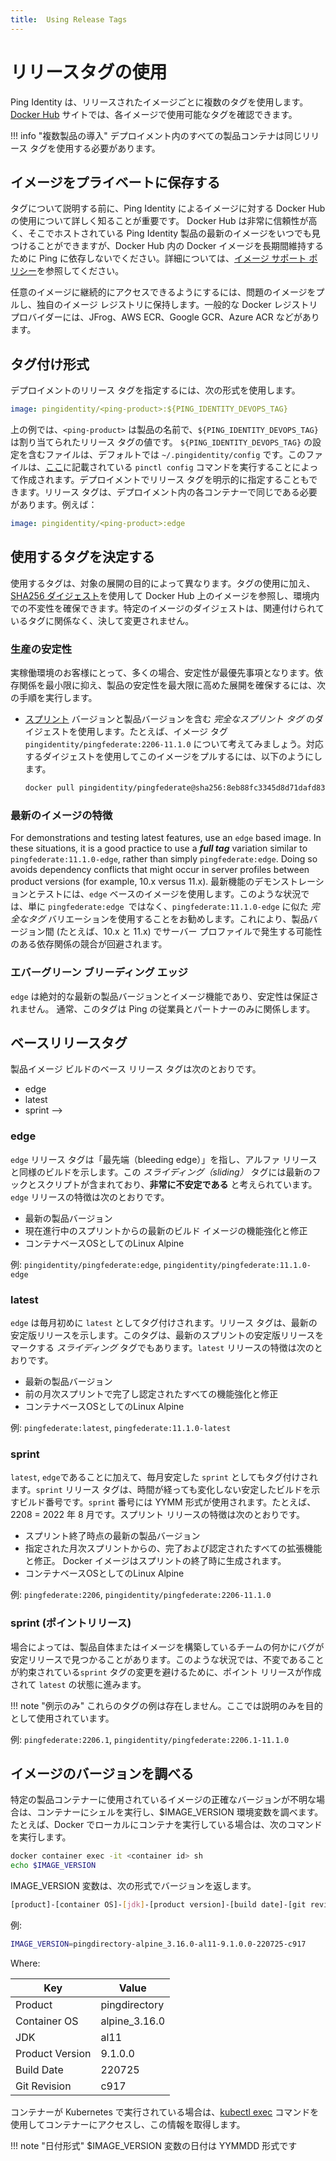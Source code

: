 ```yaml
---
title:  Using Release Tags
---
```


<!--
# Using Release Tags

Ping Identity uses multiple tags for each released image. On our [Docker Hub](https://hub.docker.com/u/pingidentity) site, you can view the available tags for each image.

!!! info "Multi-product deployment"
    All product containers in a deployment should use the same release tag.
-->

# リリースタグの使用

Ping Identity は、リリースされたイメージごとに複数のタグを使用します。 [Docker Hub](https://hub.docker.com/u/pingidentity) サイトでは、各イメージで使用可能なタグを確認できます。

!!! info "複数製品の導入"
    デプロイメント内のすべての製品コンテナは同じリリース タグを使用する必要があります。

<!--
## Store images privately

Before discussing tags, it is important to know more about Ping Identity's use of Docker Hub for images.  While Docker Hub is very reliable and you can always find the latest images of Ping Identity products hosted there, **do not** rely on Ping to maintain Docker images in Docker Hub over time. See the [image support policy](./imageSupport.md) for details.

To ensure continued access to any image, pull the image in question and maintain it in your own image registry. Common Docker registry providers include: JFrog, AWS ECR, Google GCR and Azure ACR.
-->

## イメージをプライベートに保存する

タグについて説明する前に、Ping Identity によるイメージに対する Docker Hub の使用について詳しく知ることが重要です。 Docker Hub は非常に信頼性が高く、そこでホストされている Ping Identity 製品の最新のイメージをいつでも見つけることができますが、Docker Hub 内の Docker イメージを長期間維持するために Ping に依存しないでください。詳細については、[イメージ サポート ポリシー](./imageSupport.md)を参照してください。

任意のイメージに継続的にアクセスできるようにするには、問題のイメージをプルし、独自のイメージ レジストリに保持します。一般的な Docker レジストリ プロバイダーには、JFrog、AWS ECR、Google GCR、Azure ACR などがあります。

<!--
## Tagging Format

To specify a release tag for deployments, use the following format:

```yaml
image: pingidentity/<ping-product>:${PING_IDENTITY_DEVOPS_TAG}
```

In the example above, `<ping-product>` is the name of the product and `${PING_IDENTITY_DEVOPS_TAG}` is the assigned release tag value. The file containing the setting for `${PING_IDENTITY_DEVOPS_TAG}` is `~/.pingidentity/config` by default. This file is created by running the `pinctl config` command, documented [here](../tools/pingctlUtil.md). You can also specify the release tag explicitly in your deployments. The release tag must be the same for each container in the deployment. For example:

```yaml
image: pingidentity/<ping-product>:edge
```
-->

## タグ付け形式

デプロイメントのリリース タグを指定するには、次の形式を使用します。

```yaml
image: pingidentity/<ping-product>:${PING_IDENTITY_DEVOPS_TAG}
```

上の例では、`<ping-product>` は製品の名前で、`${PING_IDENTITY_DEVOPS_TAG}` は割り当てられたリリース タグの値です。 `${PING_IDENTITY_DEVOPS_TAG}` の設定を含むファイルは、デフォルトでは `~/.pingidentity/config` です。このファイルは、[ここ](../tools/pingctlUtil.md)に記載されている `pinctl config` コマンドを実行することによって作成されます。デプロイメントでリリース タグを明示的に指定することもできます。リリース タグは、デプロイメント内の各コンテナーで同じである必要があります。例えば：

```yaml
image: pingidentity/<ping-product>:edge
```

<!--
## Determine Which Tag To Use

The tag to use depends on the purpose of the deployment in question.  Along with using a tag, any image on Docker Hub can be referenced using the [SHA256 digest](https://docs.docker.com/engine/reference/commandline/images/#list-image-digests) to ensure immutability in your environments.  The digest for a given image never changes regardless of any tag or tags with which it is associated.

### Production Stability

For customers in production environments, stability is often the highest priority. To ensure a deployment with the fewest dependencies and highest product stability:

* Use the digest of a _full sprint tag_ that includes the [sprint](#sprint) version and product version.  For example, consider the image tag `pingidentity/pingfederate:2206-11.1.0`. To pull this image using the corresponding digest:

    ```sh
    docker pull pingidentity/pingfederate@sha256:8eb88fc3345d8d71dafd83bcdcc38827ddb09768c6571c930b4d217ea177debf
    ```
-->

## 使用するタグを決定する

使用するタグは、対象の展開の目的によって異なります。タグの使用に加え、[SHA256 ダイジェスト](https://docs.docker.com/engine/reference/commandline/images/#list-image-digests)を使用して Docker Hub 上のイメージを参照し、環境内での不変性を確保できます。特定のイメージのダイジェストは、関連付けられているタグに関係なく、決して変更されません。

<!--
### Production Stability

For customers in production environments, stability is often the highest priority. To ensure a deployment with the fewest dependencies and highest product stability:

* Use the digest of a _full sprint tag_ that includes the [sprint](#sprint) version and product version.  For example, consider the image tag `pingidentity/pingfederate:2206-11.1.0`. To pull this image using the corresponding digest:

    ```sh
    docker pull pingidentity/pingfederate@sha256:8eb88fc3345d8d71dafd83bcdcc38827ddb09768c6571c930b4d217ea177debf
    ```
-->

### 生産の安定性

実稼働環境のお客様にとって、多くの場合、安定性が最優先事項となります。依存関係を最小限に抑え、製品の安定性を最大限に高めた展開を確保するには、次の手順を実行します。

* [スプリント](#sprint) バージョンと製品バージョンを含む _完全なスプリント タグ_ のダイジェストを使用します。たとえば、イメージ タグ `pingidentity/pingfederate:2206-11.1.0` について考えてみましょう。対応するダイジェストを使用してこのイメージをプルするには、以下のようにします。

    ```sh
    docker pull pingidentity/pingfederate@sha256:8eb88fc3345d8d71dafd83bcdcc38827ddb09768c6571c930b4d217ea177debf
    ```

<!--
### Latest Image Features

For demonstrations and testing latest features, use an `edge` based image. In these situations, it is a good practice to use a **_full tag_** variation similar to `pingfederate:11.1.0-edge`, rather than simply `pingfederate:edge`. Doing so avoids dependency conflicts that might occur in server profiles between product versions (for example, 10.x versus 11.x).
-->

### 最新のイメージの特徴

For demonstrations and testing latest features, use an `edge` based image. In these situations, it is a good practice to use a **_full tag_** variation similar to `pingfederate:11.1.0-edge`, rather than simply `pingfederate:edge`. Doing so avoids dependency conflicts that might occur in server profiles between product versions (for example, 10.x versus 11.x).
最新機能のデモンストレーションとテストには、`edge` ベースのイメージを使用します。このような状況では、単に `pingfederate:edge `ではなく、`pingfederate:11.1.0-edge` に似た _完全なタグ_ バリエーションを使用することをお勧めします。これにより、製品バージョン間 (たとえば、10.x と 11.x) でサーバー プロファイルで発生する可能性のある依存関係の競合が回避されます。

<!--
### Evergreen Bleeding Edge

The `edge` is the absolute latest product version and image features, with zero guarantees for stability.
Typically, this tag is only of interest to Ping employees and partners.
-->

### エバーグリーン ブリーディング エッジ

`edge` は絶対的な最新の製品バージョンとイメージ機能であり、安定性は保証されません。
通常、このタグは Ping の従業員とパートナーのみに関係します。

<!--
## Base Release Tags

The base release tags for a product image build are:

* edge
* latest
* sprint
-->

## ベースリリースタグ

製品イメージ ビルドのベース リリース タグは次のとおりです。

* edge
* latest
* sprint
-->

<!--
### edge

The `edge` release tag refers to "bleeding edge", indicating a build similar to an alpha release. This _sliding_ tag includes the latest hooks and scripts, **and is considered highly unstable**. The `edge` release is characterized by:

* Latest product version
* Latest build image enhancements and fixes from our current sprint in progress
* Linux Alpine as the container base OS

Example: `pingidentity/pingfederate:edge`, `pingidentity/pingfederate:11.1.0-edge`
-->

### edge

`edge` リリース タグは「最先端（bleeding edge）」を指し、アルファ リリースと同様のビルドを示します。この _スライディング（sliding）_ タグには最新のフックとスクリプトが含まれており、**非常に不安定である** と考えられています。`edge` リリースの特徴は次のとおりです。

* 最新の製品バージョン
* 現在進行中のスプリントからの最新のビルド イメージの機能強化と修正
* コンテナベースOSとしてのLinux Alpine

例: `pingidentity/pingfederate:edge`, `pingidentity/pingfederate:11.1.0-edge`

<!--
### latest

`edge `is tagged as `latest` at the beginning of each month. The release tag indicates the latest stable release. This tag is also a _sliding_ tag that marks the stable release for the latest sprint. The `latest` release is characterized by:

* Latest product version
* All completed and qualified enhacements and fixes from the prior monthly sprint
* Linux Alpine as the container base OS

Example: `pingfederate:latest`, `pingfederate:11.1.0-latest`
-->

### latest

`edge` は毎月初めに `latest` としてタグ付けされます。リリース タグは、最新の安定版リリースを示します。このタグは、最新のスプリントの安定版リリースをマークする _スライディング_ タグでもあります。`latest` リリースの特徴は次のとおりです。

* 最新の製品バージョン
* 前の月次スプリントで完了し認定されたすべての機能強化と修正
* コンテナベースOSとしてのLinux Alpine

例: `pingfederate:latest`, `pingfederate:11.1.0-latest`

<!--
### sprint

In addition to becoming `latest`, `edge` also is tagged as a stable `sprint` each month.  The `sprint` release tag is a build number indicating a stable build that will not change over time. The `sprint` number uses the YYMM format. For example, 2208 = August 2022.  The `sprint` release is characterized by:

* Latest product version at the time the sprint ended.
* All completed and qualified enhancements and fixes from the specified monthly sprint. The Docker images are generated at the end of the sprint.
* Linux Alpine as the container base OS

Example: `pingfederate:2206`, `pingidentity/pingfederate:2206-11.1.0`
-->

### sprint

`latest`, `edge`であることに加えて、毎月安定した `sprint` としてもタグ付けされます。`sprint` リリース タグは、時間が経っても変化しない安定したビルドを示すビルド番号です。`sprint` 番号には YYMM 形式が使用されます。たとえば、2208 = 2022 年 8 月です。スプリント リリースの特徴は次のとおりです。

* スプリント終了時点の最新の製品バージョン
* 指定された月次スプリントからの、完了および認定されたすべての拡張機能と修正。 Docker イメージはスプリントの終了時に生成されます。
* コンテナベースOSとしてのLinux Alpine

例: `pingfederate:2206`, `pingidentity/pingfederate:2206-11.1.0`

<!--
### sprint (point release)

Occasionally, a bug might be found on a stable release, whether in the product itself or something from the team building the image. In these situations, to avoid changing a `sprint` tag which is promised to be immutable, a point release would be created to move `latest` forward.  

!!! note "Example only"
    These example tags do not exist, they are used here only for illustration purposes.

Example: `pingfederate:2206.1`, `pingidentity/pingfederate:2206.1-11.1.0`
-->

### sprint (ポイントリリース)

場合によっては、製品自体またはイメージを構築しているチームの何かにバグが安定リリースで見つかることがあります。このような状況では、不変であることが約束されている`sprint` タグの変更を避けるために、ポイント リリースが作成されて `latest` の状態に進みます。

!!! note "例示のみ"
    これらのタグの例は存在しません。ここでは説明のみを目的として使用されています。

例: `pingfederate:2206.1`, `pingidentity/pingfederate:2206.1-11.1.0`

<!--
## Determine Image Version

If you are unsure of the exact version of the image used for a given product container, shell into the container and examine the $IMAGE_VERSION environment variable. For example, if you are running a container locally under Docker, you would run the following commands:

```sh
docker container exec -it <container id> sh
echo $IMAGE_VERSION
```

The IMAGE_VERSION variable returns the version in this format:

```sh
[product]-[container OS]-[jdk]-[product version]-[build date]-[git revision]
```

For example:

```sh
IMAGE_VERSION=pingdirectory-alpine_3.16.0-al11-9.1.0.0-220725-c917
```

Where:

| Key | Value |
|-----|-----|
| Product | pingdirectory |
| Container OS | alpine_3.16.0 |
| JDK | al11 |
| Product Version | 9.1.0.0 |
| Build Date | 220725 |
| Git Revision | c917 |

If the container is running under Kubernetes, use the [kubectl exec](https://kubernetes.io/docs/reference/generated/kubectl/kubectl-commands#exec) command to access the container in order to obtain this information.

!!! note "Date Format"
    In the $IMAGE_VERSION variable, Date is in YYMMDD format
-->

## イメージのバージョンを調べる

特定の製品コンテナーに使用されているイメージの正確なバージョンが不明な場合は、コンテナーにシェルを実行し、$IMAGE_VERSION 環境変数を調べます。たとえば、Docker でローカルにコンテナを実行している場合は、次のコマンドを実行します。

```sh
docker container exec -it <container id> sh
echo $IMAGE_VERSION
```

IMAGE_VERSION 変数は、次の形式でバージョンを返します。

```sh
[product]-[container OS]-[jdk]-[product version]-[build date]-[git revision]
```

例:

```sh
IMAGE_VERSION=pingdirectory-alpine_3.16.0-al11-9.1.0.0-220725-c917
```

Where:

| Key | Value |
|-----|-----|
| Product | pingdirectory |
| Container OS | alpine_3.16.0 |
| JDK | al11 |
| Product Version | 9.1.0.0 |
| Build Date | 220725 |
| Git Revision | c917 |

コンテナーが Kubernetes で実行されている場合は、[kubectl exec](https://kubernetes.io/docs/reference/generated/kubectl/kubectl-commands#exec) コマンドを使用してコンテナーにアクセスし、この情報を取得します。

!!! note "日付形式"
    $IMAGE_VERSION 変数の日付は YYMMDD 形式です
